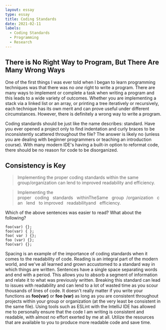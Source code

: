 ```yaml
---
layout: essay
type: essay
title: Coding Standards
date: 2021-02-11
labels:
  - Coding Standards
  - Programming
  - Research
---
```


## There is No Right Way to Program, But There Are Many Wrong Ways

One of the first things I was ever told when I began to learn programming techniques was that there was no *one* right
to write a program. There are many ways to implement or complete a task when writing a program and this leads to a wide
variety of outcomes. Whether you are implementing a stack via a linked list or an array, or printing a tree iteratively
or recursively, each technique has its own merit and can prove useful under different circumstances. However, there is
definitely a wrong way to write a program.

Coding standards should be just like the name describes: standard. Have you ever opened a project only to find
indentation and curly braces to be inconsistently scattered throughout the file? The answer is likely no (unless you
are dealing with beginner programmers or teaching an introduction course). With many modern IDE's having a built-in
option to reformat code, there should be no reason for code to be disorganized.

## Consistency is Key

> Implementing the proper coding standards within the same group/organization can lend to improved readability and efficiency.

> Implementing the proper   coding   standards   withinTheSame   group  /organization   can   lend   to improved   readabilityand   efficiency.

Which of the above sentences was easier to read? What about the following?

```
foo(var) {};
foo(var) { };
foo( var ) {};
foo (var) {};
foo(var) {};
```

Spacing is an example of the importance of coding standards when it comes to the readability of code. Reading is an
integral part of the modern world, and we've all learned and grown accustomed to a standard way in which things are
written. Sentences have a single space separating words and end with a period. This allows you to absorb a segment of
information and relate it to what was previously written. Breaking this standard can lead to issues with readability
and can lend to a lot of wasted time as you scour thousands of lines of code. It doesn't really matter if you write
your functions as **foo(var)** or **foo (var)** as long as you are consistent throughout projects within your group
or organization (at the very least be consistent in the same file). Using tools such as ESLint with the IntelliJ IDE 
has allowed me to personally ensure that the code I am writing is consistent and readable, with almost no effort 
exerted by me at all. Utilize the resources that are available to you to produce more readable code and save time.

 
